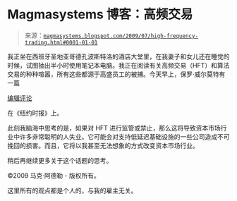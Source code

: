 <!--yml

分类：未分类

日期：2024-05-18 04:52:31

-->

# Magmasystems 博客：高频交易

> 来源：[`magmasystems.blogspot.com/2009/07/high-frequency-trading.html#0001-01-01`](http://magmasystems.blogspot.com/2009/07/high-frequency-trading.html#0001-01-01)

我正坐在西班牙圣地亚哥德孔波斯特洛的酒店大堂里，在我妻子和女儿还在睡觉的时候，试图抽出半小时使用笔记本电脑。我正在阅读有关高频交易（HFT）和算法交易的种种喧嚣，所有这些都源于高盛员工的被捕。今天早上，保罗·威尔莫特有一篇

[编辑评论](http://www.nytimes.com/2009/07/29/opinion/29wilmott.html)

在《纽约时报》上。

此刻我脑海中思考的是，如果对 HFT 进行监管或禁止，那么这将导致资本市场行业中许多非常聪明的人失业。它可能会对支持低延迟基础设施的一些公司造成不可挽回的损害。而且，它将以我甚至无法想象的方式改变资本市场行业。

稍后再继续更多关于这个话题的思考。

©2009 马克·阿德勒 - 版权所有。

这里所有的观点都是个人的，与我的雇主无关。
